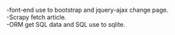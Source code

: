 
-font-end use to bootstrap and jquery-ajax change page.<br />
-Scrapy fetch article.<br />
-ORM get SQL data and SQL use to sqlite.<br />
